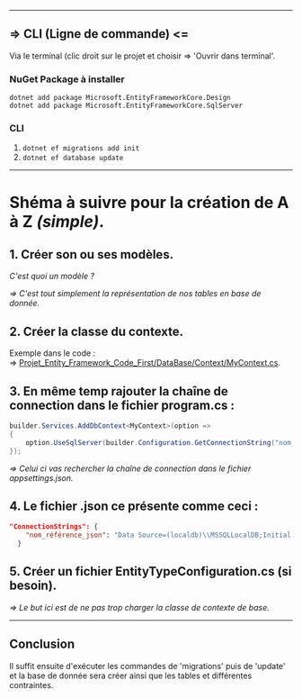 --------
## => CLI (Ligne de commande) <= 

Via le terminal (clic droit sur le projet et choisir => 'Ouvrir dans terminal'.

### NuGet Package à installer

`dotnet add package Microsoft.EntityFrameworkCore.Design`  
`dotnet add package Microsoft.EntityFrameworkCore.SqlServer`

### CLI

1. `dotnet ef migrations add init`
2. `dotnet ef database update`

-----------------------
# Shéma à suivre pour la création de A à Z *(simple)*.

## 1. **Créer son ou ses modèles.**

   *C'est quoi un modèle ?*  
   
   *=> C'est tout simplement la représentation de nos tables en base de donnée.*

## 2. **Créer la classe du contexte.**
Exemple dans le code :   
=> [Projet_Entity_Framework_Code_First/DataBase/Context/MyContext.cs](Projet_Entity_Framework_Code_First/DataBase/Context/MyContext.cs).


## 3. **En même temp rajouter la chaîne de connection dans le fichier program.cs :**

```C#
builder.Services.AddDbContext<MyContext>(option =>
{
    option.UseSqlServer(builder.Configuration.GetConnectionString("nom_référence_json"));
});
```
   *=> Celui ci vas rechercher la chaîne de connection dans le fichier appsettings.json.*


## 4. **Le fichier .json ce présente comme ceci :**

```json
"ConnectionStrings": {
    "nom_référence_json": "Data Source=(localdb)\\MSSQLLocalDB;Initial Catalog=Nom_De_Ma_DB;Integrated Security=True;"
  }
```

## 5. **Créer un fichier EntityTypeConfiguration.cs (si besoin).**  
  *=> Le but ici est de ne pas trop charger la classe de contexte de base.*
  
----------------------
  
## Conclusion
Il suffit ensuite d'exécuter les commandes de 'migrations' puis de 'update' et la base de donnée sera créer ainsi que les tables et différentes contraintes.
